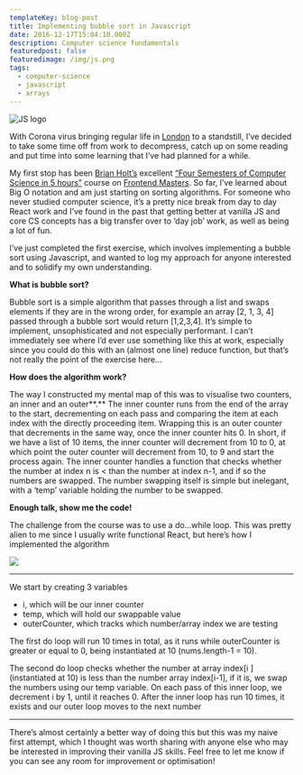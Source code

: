 ```yaml
---
templateKey: blog-post
title: Implementing bubble sort in Javascript
date: 2016-12-17T15:04:10.000Z
description: Computer science fundamentals
featuredpost: false
featuredimage: /img/js.png
tags:
  - computer-science
  - javascript
  - arrays
---
```

![JS logo](/img/js.png)

With Corona virus bringing regular life in [London](https://www.google.com/maps/place/London/data=!4m2!3m1!1s0x47d8a00baf21de75:0x52963a5addd52a99?sa=X&ved=2ahUKEwi3k7rmx-joAhWPOcAKHSBMDG8Q8gEwAHoECAsQAQ) to a standstill, I’ve decided to take some time off from work to decompress, catch up on some reading and put time into some learning that I’ve had planned for a while.

My first stop has been [Brian Holt’s](https://twitter.com/holtbt) excellent [“Four Semesters of Computer Science in 5 hours”](https://frontendmasters.com/courses/computer-science) course on [Frontend Masters](https://medium.com/u/1b199ed2dfd). So far, I’ve learned about Big O notation and am just starting on sorting algorithms. For someone who never studied computer science, it’s a pretty nice break from day to day React work and I’ve found in the past that getting better at vanilla JS and core CS concepts has a big transfer over to ‘day job’ work, as well as being a lot of fun.

I’ve just completed the first exercise, which involves implementing a bubble sort using Javascript, and wanted to log my approach for anyone interested and to solidify my own understanding.

**What is bubble sort?**

Bubble sort is a simple algorithm that passes through a list and swaps elements if they are in the wrong order, for example an array \[2, 1, 3, 4] passed through a bubble sort would return \[1,2,3,4]. It’s simple to implement, unsophisticated and not especially performant. I can’t immediately see where I’d ever use something like this at work, especially since you could do this with an (almost one line) reduce function, but that’s not really the point of the exercise here…

**How does the algorithm work?**

The way I constructed my mental map of this was to visualise two counters, an inner and an outer**.** The inner counter runs from the end of the array to the start, decrementing on each pass and comparing the item at each index with the directly proceeding item. Wrapping this is an outer counter that decrements in the same way, once the inner counter hits 0. In short, if we have a list of 10 items, the inner counter will decrement from 10 to 0, at which point the outer counter will decrement from 10, to 9 and start the process again. The inner counter handles a function that checks whether the number at index n is < than the number at index n-1, and if so the numbers are swapped. The number swapping itself is simple but inelegant, with a ‘temp’ variable holding the number to be swapped.

**Enough talk, show me the code!**

The challenge from the course was to use a do…while loop. This was pretty alien to me since I usually write functional React, but here’s how I implemented the algorithm

![](https://cdn-images-1.medium.com/max/1600/1*s6EBkQvb817ZonDU3H69DA.png)



- - -

We start by creating 3 variables

* i, which will be our inner counter
* temp, which will hold our swappable value
* outerCounter, which tracks which number/array index we are testing

The first do loop will run 10 times in total, as it runs while outerCounter is greater or equal to 0, being instantiated at 10 (nums.length-1 = 10).

The second do loop checks whether the number at array index\[i ] (instantiated at 10) is less than the number array index\[i-1], if it is, we swap the numbers using our temp variable. On each pass of this inner loop, we decrement i by 1, until it reaches 0. After the inner loop has run 10 times, it exists and our outer loop moves to the next number

- - -

There’s almost certainly a better way of doing this but this was my naive first attempt, which I thought was worth sharing with anyone else who may be interested in improving their vanilla JS skills. Feel free to let me know if you can see any room for improvement or optimisation!